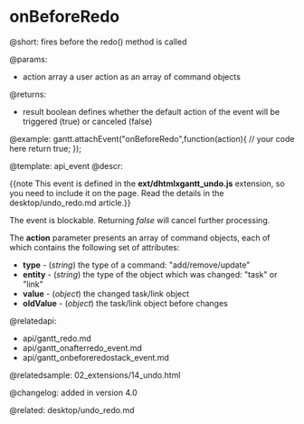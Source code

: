 onBeforeRedo
=============

@short:
	fires before the redo() method is called

@params:

- action		array			a user action as an array of command objects


@returns:

- result     boolean       defines whether the default action of the event will be triggered (true) or canceled (false) 

@example:
gantt.attachEvent("onBeforeRedo",function(action){
	// your code here
    return true;
});

@template:	api_event
@descr:

{{note This event is defined in the **ext/dhtmlxgantt_undo.js** extension, so you need to include it on the page. Read the details in the desktop/undo_redo.md article.}}


The event is blockable. Returning *false* will cancel further processing.

The **action** parameter presents an array of command objects, each of which contains the following set of attributes:
 
- **type** - (*string*) the type of a command: "add/remove/update"
- **entity** - (*string*) the type of the object which was changed: "task" or "link"
- **value** - (*object*) the changed task/link object 
- **oldValue** - (*object*) the task/link object before changes

@relatedapi:
- api/gantt_redo.md
- api/gantt_onafterredo_event.md
- api/gantt_onbeforeredostack_event.md

@relatedsample:
02_extensions/14_undo.html

@changelog:
added in version 4.0

@related:
desktop/undo_redo.md